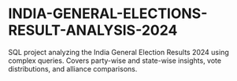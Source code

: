 # INDIA-GENERAL-ELECTIONS-RESULT-ANALYSIS-2024
SQL project analyzing the India General Election Results 2024 using complex queries. Covers party-wise and state-wise insights, vote distributions, and alliance comparisons.

